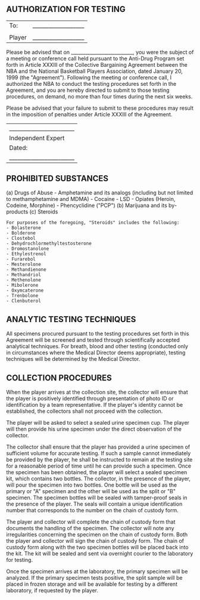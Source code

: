 # 

## AUTHORIZATION FOR TESTING

|        |                     |
| :----- | :-----------------: |
| To:    | ___________________ |
|        |                     |
| Player | ___________________ |

Please be advised that on __________________________, you were the subject of a meeting or conference call held pursuant to the Anti-Drug Program set forth in Article XXXIII of the Collective Bargaining Agreement between the NBA and the National Basketball Players Association, dated January 20, 1999 (the "Agreement"). Following the meeting or conference call, I authorized the NBA to conduct the testing procedures set forth in the Agreement, and you are hereby directed to submit to those testing procedures, on demand, no more than four times during the next six weeks.

Please be advised that your failure to submit to these procedures may result in the imposition of penalties under Article XXXIII of the Agreement.

|                          |
| :----------------------- |
| ________________________ |
| Independent Expert       |
| Dated:                   |
| ________________________ |


## PROHIBITED SUBSTANCES

(a) Drugs of Abuse
    - Amphetamine and its analogs (including but not limited to methamphetamine and MDMA)
    - Cocaine
    - LSD
    - Opiates (Heroin, Codeine, Morphine)
    - Phencyclidine ("PCP")
(b) Marijuana and its by-products
(c) Steroids
    
    For purposes of the foregoing, "Steroids" includes the following:
    - Bolasterone
    - Bolderone
    - Clostebol
    - Dehydrochlormethyltestosterone
    - Dromostanolone
    - Ethylestrenol
    - Furarebol
    - Mesterolone
    - Methandienone
    - Methandriol
    - Methenolone
    - Mibolerone
    - Oxymcaterone
    - Trenbolone
    - Clenbuterol

## ANALYTIC TESTING TECHNIQUES

All specimens procured pursuant to the testing procedures set forth in this Agreement will be screened and tested through scientifically accepted analytical techniques. For breath, blood and other testing (conducted only in circumstances where the Medical Director deems appropriate), testing techniques will be determined by the Medical Director.

## COLLECTION PROCEDURES

When the player arrives at the collection site, the collector will ensure that the player is positively identified through presentation of photo ID or identification by a team representative. If the player's identity cannot be established, the collectors shall not proceed with the collection.

The player will be asked to select a sealed urine specimen cup. The player will then provide his urine specimen under the direct observation of the collector.

The collector shall ensure that the player has provided a urine specimen of sufficient volume for accurate testing. If such a sample cannot immediately be provided by the player, he shall be instructed to remain at the testing site for a reasonable period of time until he can provide such a specimen. Once the specimen has been obtained, the player will select a sealed specimen kit, which contains two bottles. The collector, in the presence of the player, will pour the specimen into two bottles. One bottle will be used as the primary or "A" specimen and the other will be used as the split or "B" specimen. The specimen bottles will be sealed with tamper-proof seals in the presence of the player. The seals will contain a unique identification number that corresponds to the number on the chain of custody form.

The player and collector will complete the chain of custody form that documents the handling of the specimen. The collector will note any irregularities concerning the specimen on the chain of custody form. Both the player and collector will sign the chain of custody form. The chain of custody form along with the two specimen bottles will be placed back into the kit. The kit will be sealed and sent via overnight courier to the laboratory for testing.

Once the specimen arrives at the laboratory, the primary specimen will be analyzed. If the primary specimen tests positive, the split sample will be placed in frozen storage and will be available for testing by a different laboratory, if requested by the player.
